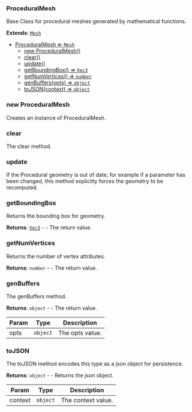 <a name="ProceduralMesh"></a>

### ProceduralMesh 
Base Class for procedural meshes generated by mathematical functions.


**Extends**: <code>[Mesh](api/SceneTree\Geometry\Mesh.md)</code>  

* [ProceduralMesh ⇐ <code>Mesh</code>](#ProceduralMesh)
    * [new ProceduralMesh()](#new-ProceduralMesh)
    * [clear()](#clear)
    * [update()](#update)
    * [getBoundingBox() ⇒ <code>Vec3</code>](#getBoundingBox)
    * [getNumVertices() ⇒ <code>number</code>](#getNumVertices)
    * [genBuffers(opts) ⇒ <code>object</code>](#genBuffers)
    * [toJSON(context) ⇒ <code>object</code>](#toJSON)

<a name="new_ProceduralMesh_new"></a>

### new ProceduralMesh
Creates an instance of ProceduralMesh.

<a name="ProceduralMesh+clear"></a>

### clear
The clear method.


<a name="ProceduralMesh+update"></a>

### update
If the Procedural geometry is out of date, for example if a parameter has been changed,
this method explicitly forces the geometry to be recomputed.


<a name="ProceduralMesh+getBoundingBox"></a>

### getBoundingBox
Returns the bounding box for geometry.


**Returns**: <code>[Vec3](api/Math\Vec3.md)</code> - - The return value.  
<a name="ProceduralMesh+getNumVertices"></a>

### getNumVertices
Returns the number of vertex attributes.


**Returns**: <code>number</code> - - The return value.  
<a name="ProceduralMesh+genBuffers"></a>

### genBuffers
The genBuffers method.


**Returns**: <code>object</code> - - The return value.  

| Param | Type | Description |
| --- | --- | --- |
| opts | <code>object</code> | The opts value. |

<a name="ProceduralMesh+toJSON"></a>

### toJSON
The toJSON method encodes this type as a json object for persistence.


**Returns**: <code>object</code> - - Returns the json object.  

| Param | Type | Description |
| --- | --- | --- |
| context | <code>object</code> | The context value. |

